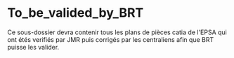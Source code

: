 To_be_valided_by_BRT
======

Ce sous-dossier devra contenir tous les plans de pièces catia de l'EPSA qui ont étés verifiés par JMR puis corrigés par les centraliens afin que BRT puisse les valider.
